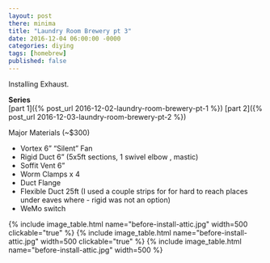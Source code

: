 ```yaml
---
layout: post
there: minima
title: "Laundry Room Brewery pt 3"
date: 2016-12-04 06:00:00 -0000
categories: diying
tags: [homebrew]
published: false
---
```

Installing Exhaust.

**Series**  
[part 1]({% post_url 2016-12-02-laundry-room-brewery-pt-1 %})
[part 2]({% post_url 2016-12-03-laundry-room-brewery-pt-2 %})

<!-- excerpt -->
Major Materials (~$300)  
- Vortex 6” “Silent” Fan
- Rigid Duct 6” (5x5ft sections, 1 swivel elbow , mastic)
- Soffit Vent 6”
- Worm Clamps x 4
- Duct Flange
- Flexible Duct 25ft (I used a couple strips for for hard to reach places under eaves where - rigid was not an option)
- WeMo switch

<!-- excerpt -->

<table style="width:100%">
  <tr>
    {% include image_table.html name="before-install-attic.jpg" width=500 clickable="true" %}
    {% include image_table.html name="before-install-attic.jpg" width=500 clickable="true" %}
    {% include image_table.html name="before-install-attic.jpg" width=500 %}
  </tr>
</table>
